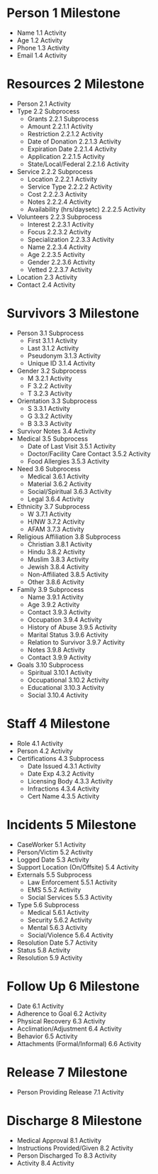 
# Person	1	Milestone

* Name	1.1	Activity
* Age	1.2	Activity
* Phone	1.3	Activity
* Email	1.4	Activity

# Resources	2	Milestone
* Person	2.1	Activity
* Type	2.2	Subprocess
  * Grants	2.2.1	Subprocess
  * Amount	2.2.1.1	Activity
  * Restriction	2.2.1.2	Activity
  * Date of Donation	2.2.1.3	Activity
  * Expiration Date	2.2.1.4	Activity
  * Application	2.2.1.5	Activity
  * State/Local/Federal	2.2.1.6	Activity
* Service	2.2.2	Subprocess
  * Location	2.2.2.1	Activity
  * Service Type	2.2.2.2	Activity
  * Cost	2.2.2.3	Activity
  * Notes	2.2.2.4	Activity
  * Availability (hrs/daysetc)	2.2.2.5	Activity
* Volunteers	2.2.3	Subprocess
  * Interest	2.2.3.1	Activity
  * Focus	2.2.3.2	Activity
  * Specialization	2.2.3.3	Activity
  * Name	2.2.3.4	Activity
  * Age	2.2.3.5	Activity
  * Gender	2.2.3.6	Activity
  * Vetted	2.2.3.7	Activity
* Location	2.3	Activity
* Contact	2.4	Activity

# Survivors	3	Milestone
* Person	3.1	Subprocess
  * First	3.1.1	Activity
  * Last	3.1.2	Activity
  * Pseudonym	3.1.3	Activity
  * Unique ID	3.1.4	Activity
* Gender	3.2	Subprocess
  * M	3.2.1	Activity
  * F	3.2.2	Activity
  * T	3.2.3	Activity
* Orientation	3.3	Subprocess
  * S	3.3.1	Activity
  * G	3.3.2	Activity
  * B	3.3.3	Activity
* Survivor Notes	3.4	Activity
* Medical	3.5	Subprocess
  * Date of Last Visit	3.5.1	Activity
  * Doctor/Facility Care Contact	3.5.2	Activity
  * Food Allergies	3.5.3	Activity
* Need	3.6	Subprocess
  * Medical	3.6.1	Activity
  * Material	3.6.2	Activity
  * Social/Spiritual	3.6.3	Activity
  * Legal	3.6.4	Activity
* Ethnicity	3.7	Subprocess
  * W	3.7.1	Activity
  * H/NW	3.7.2	Activity
  * AFAM	3.7.3	Activity
* Religious Affiliation	3.8	Subprocess
  * Christian	3.8.1	Activity
  * Hindu	3.8.2	Activity
  * Muslim	3.8.3	Activity
  * Jewish	3.8.4	Activity
  * Non-Affiliated	3.8.5	Activity
  * Other	3.8.6	Activity
* Family	3.9	Subprocess
  * Name	3.9.1	Activity
  * Age	3.9.2	Activity
  * Contact	3.9.3	Activity
  * Occupation	3.9.4	Activity
  * History of Abuse	3.9.5	Activity
  * Marital Status	3.9.6	Activity
  * Relation to Survivor	3.9.7	Activity
  * Notes	3.9.8	Activity
  * Contact	3.9.9	Activity
* Goals	3.10	Subprocess
  * Spiritual	3.10.1	Activity
  * Occupational	3.10.2	Activity
  * Educational	3.10.3	Activity
  * Social	3.10.4	Activity

# Staff	4	Milestone
* Role	4.1	Activity
* Person	4.2	Activity
* Certifications	4.3	Subprocess
  * Date Issued	4.3.1	Activity
  * Date Exp	4.3.2	Activity
  * Licensing Body	4.3.3	Activity
  * Infractions	4.3.4	Activity
  * Cert Name	4.3.5	Activity

# Incidents	5	Milestone
* CaseWorker	5.1	Activity
* Person/Victim	5.2	Activity
* Logged Date	5.3	Activity
* Support Location (On/Offsite)	5.4	Activity
* Externals	5.5	Subprocess
  * Law Enforcement	5.5.1	Activity
  * EMS	5.5.2	Activity
  * Social Services	5.5.3	Activity
* Type	5.6	Subprocess
  * Medical	5.6.1	Activity
  * Security	5.6.2	Activity
  * Mental	5.6.3	Activity
  * Social/Violence	5.6.4	Activity
* Resolution Date	5.7	Activity
* Status	5.8	Activity
* Resolution	5.9	Activity

# Follow Up	6	Milestone
* Date	6.1	Activity
* Adherence to Goal	6.2	Activity
* Physical Recovery	6.3	Activity
* Acclimation/Adjustment	6.4	Activity
* Behavior	6.5	Activity
* Attachments (Formal/Informal)	6.6	Activity

# Release	7	Milestone
* Person Providing Release	7.1	Activity

# Discharge	8	Milestone
* Medical Approval	8.1	Activity
* Instructions Provided/Given	8.2	Activity
* Person Discharged To	8.3	Activity
* Activity	8.4	Activity
